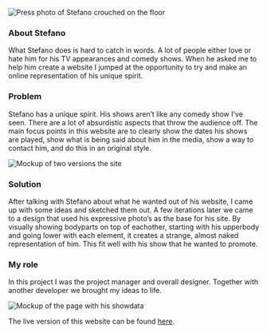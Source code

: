 ![Press photo of Stefano crouched on the floor](ProjectsImages/StefanoKeizers/StefanoKeizers-press.jpg)

### About Stefano

What Stefano does is hard to catch in words. A lot of people either love or hate him for his TV appearances and comedy shows. When he asked me to help him create a website I jumped at the opportunity to try and make an online representation of his unique spirit.

### Problem

Stefano has a unique spirit. His shows aren’t like any comedy show I’ve seen. There are a lot of absurdistic aspects that throw the audience off. The main focus points in this website are to clearly show the dates his shows are played, show what is being said about him in the media, show a way to contact him, and do this in an original style.

![Mockup of two versions the site](ProjectsImages/StefanoKeizers/StefanoKeizers-home-mockup.jpg)

### Solution

After talking with Stefano about what he wanted out of his website, I came up with some ideas and sketched them out. A few iterations later we came to a design that used his expressive photo’s as the base for his site. By visually showing bodyparts on top of eachother, starting with his upperbody and going lower with each element, it creates a strange, almost naked representation of him. This fit well with his show that he wanted to promote.

### My role

In this project I was the project manager and overall designer. Together with another developer we brought my ideas to life.

![Mockup of the page with his showdata](ProjectsImages/StefanoKeizers/StefanoKeizers-programmaData-mockup.jpg)

The live version of this website can be found [here](https://stefanokeizers.nl/).
